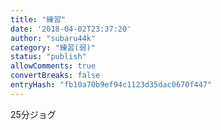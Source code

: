 ```yaml
---
title: "練習"
date: '2018-04-02T23:37:20'
author: "subaru44k"
category: "練習(弱)"
status: "publish"
allowComments: true
convertBreaks: false
entryHash: "fb10a70b9ef94c1123d35dac0670f447"
---
```

25分ジョグ
